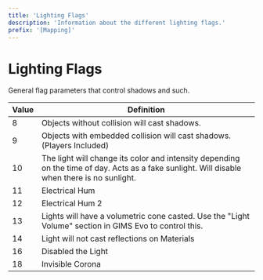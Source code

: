 ```yaml
---
title: 'Lighting Flags'
description: 'Information about the different lighting flags.'
prefix: '[Mapping]'
---
```


# Lighting Flags

General flag parameters that control shadows and such.


| Value | Definition |
|---| --- |
| 8 | Objects without collision will cast shadows. |
| 9 |Objects with embedded collision will cast shadows. (Players Included) |
| 10 | The light will change its color and intensity depending on the time of day. Acts as a fake sunlight. Will disable when there is no sunlight. |
| 11 | Electrical Hum |
| 12 | Electrical Hum 2 |
| 13 | Lights will have a volumetric cone casted. Use the "Light Volume" section in GIMS Evo to control this. |
| 14 | Light will not cast reflections on Materials |
| 16 | Disabled the Light |
| 18 | Invisible Corona |
